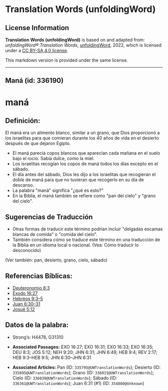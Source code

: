 # Translation Words (unfoldingWord)

## License Information

**Translation Words (unfoldingWord)** is based on and adapted from: _unfoldingWord® Translation Words_, [unfoldingWord](https://unfoldingword.org/utw), 2022, which is licensed under a [CC BY-SA 4.0 license](https://creativecommons.org/licenses/by-sa/4.0/legalcode.en).

This markdown version is provided under the same license.



--------------------------------

## Maná (id: 336190)

maná
====

Definición:
-----------

El maná era un alimento blanco, similar a un grano, que Dios proporcionó a los israelitas para que comieran durante los 40 años de vida en el desierto después de que dejaron Egipto.

* El maná parecía copos blancos que aparecían cada mañana en el suelo bajo el rocío. Sabía dulce, como la miel.
* Los israelitas recogían los copos de maná todos los días excepto en el sábado.
* El día antes del sábado, Dios les dijo a los israelitas que recogieran el doble de maná para que no tuvieran que recogerlo en su día de descanso.
* La palabra "maná" significa "¿qué es esto?"
* En la Biblia, el maná también se refiere como "pan del cielo" y "grano del cielo".

Sugerencias de Traducción
-------------------------

* Otras formas de traducir este término podrían incluir "delgadas escamas blancas de comida" o "comida del cielo".
* También considera cómo se traduce este término en una traducción de la Biblia en un idioma local o nacional. (Vea: Cómo traducir lo desconocido)

(Ver también: pan, desierto, grano, cielo, sábado)

Referencias Bíblicas:
---------------------

* [Deuteronomio 8:3](https://ref.ly/Deut8:3)
* [Éxodo 16:27](https://ref.ly/Exod16:27)
* [Hebreos 9:3–5](https://ref.ly/Heb9:3-Heb9:5)
* [Juan 6:30–31](https://ref.ly/John6:30-John6:31)
* [Josué 5:12](https://ref.ly/Josh5:12)

Datos de la palabra:
--------------------

* Strong’s: H4478, G31310

* **Associated Passages:** EXO 16:27; EXO 16:31; EXO 16:33; EXO 16:35; DEU 8:3; JOS 5:12; NEH 9:20; JHN 6:31; JHN 6:49; HEB 9:4; REV 2:17; HEB 9:3–HEB 9:5; JHN 6:30–JHN 6:31
* **Associated Articles:** Pan (ID: `335795@UWTranslationWords`); Desierto (ID: `335895@UWTranslationWords`); Grano (ID: `336015@UWTranslationWords`); Cielo (ID: `336039@UWTranslationWords`); Sábado (ID: `336361@UWTranslationWords`); Juan 6:31 (#1) (ID: `354860@Unknown`)

